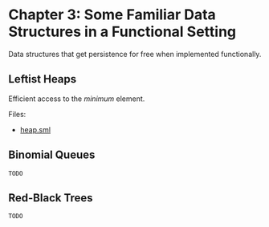 # Chapter 3: Some Familiar Data Structures in a Functional Setting

Data structures that get persistence for free when implemented 
functionally.

## Leftist Heaps

Efficient access to the _minimum_ element.

Files:

- [heap.sml](heap.sml)

## Binomial Queues

`TODO`

## Red-Black Trees

`TODO`
